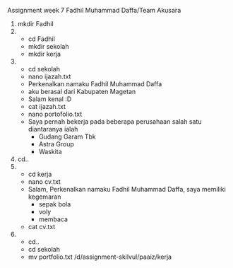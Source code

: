 Assignment week 7 Fadhil Muhammad Daffa/Team Akusara

1. mkdir Fadhil
2. - cd Fadhil
   - mkdir sekolah
   - mkdir kerja
3. - cd sekolah
   - nano ijazah.txt
   - Perkenalkan namaku Fadhil Muhammad Daffa
   - aku berasal dari Kabupaten Magetan
   - Salam kenal :D
   - cat ijazah.txt
   - nano portofolio.txt 
   - Saya pernah bekerja pada beberapa perusahaan salah satu 
     diantaranya ialah
     - Gudang Garam Tbk
     - Astra Group
     - Waskita
4. cd..
5. - cd kerja
   - nano cv.txt
   - Salam,
     Perkenalkan namaku Fadhil Muhammad Daffa, saya memiliki kegemaran
     - sepak bola
     - voly
     - membaca
   - cat cv.txt
6. - cd..
   - cd sekolah
   - mv portfolio.txt /d/assignment-skilvul/paaiz/kerja